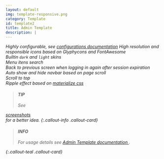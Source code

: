 ```yaml
---
layout: default
img: template-responsive.png
category: Template
id: template2
title: Admin Template
description: |
---
```


<i class="fa fa-check"/> Highly configurable, see <a href="/site/docs/latest/index.html#configuration" target="_blank">configurations documentation</a>
<i class="fa fa-check"/> High resolution and responsible icons based on Glyphycons and FontAwesome  
<i class="fa fa-check"/> Builtin `dark` and `light` skins  
<i class="fa fa-check"/> Menu itens search  
<i class="fa fa-check"/> Back to previous screen when logging in again after session expiration  
<i class="fa fa-check"/> Auto show and hide navbar based on page scroll  
<i class="fa fa-check"/> Scroll to top  
<i class="fa fa-check"/> Ripple effect based on [materialize css](http://materializecss.com/waves.html)  

> <h4> <i class="fa fa-lightbulb-o"> </i> TIP</h4> See <a href="/site/_pages/template-screenshots" target="_blank">
 screenshots <i class="fa fa-file-image-o"/>	
</a> for a better idea.
{:.callout-info .callout-card}

> <h4> <i class="glyphicon glyphicon-info-sign"> </i> INFO</h4> For usage details see <a href="/site/docs/latest/index.html#admin_template" target="_blank">Admin Template documentation <i class="fa fa-book"></i></a>.
{:.callout-teal .callout-card}
